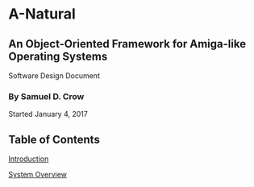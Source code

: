# A-Natural

## An Object-Oriented Framework for Amiga-like Operating Systems

Software Design Document

### By Samuel D. Crow

Started January 4, 2017

## Table of Contents
[Introduction](introduction.html)

[System Overview](https://github.com/SamuraiCrow/A-Natural-DesignDocument/wiki/System-Overview)
